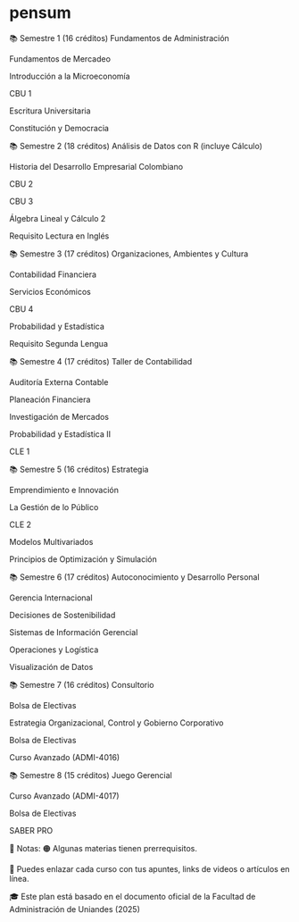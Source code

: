 # pensum
📚 Semestre 1 (16 créditos)
 Fundamentos de Administración

 Fundamentos de Mercadeo

 Introducción a la Microeconomía

 CBU 1

 Escritura Universitaria

 Constitución y Democracia

📚 Semestre 2 (18 créditos)
 Análisis de Datos con R (incluye Cálculo)

 Historia del Desarrollo Empresarial Colombiano

 CBU 2

 CBU 3

 Álgebra Lineal y Cálculo 2

 Requisito Lectura en Inglés

📚 Semestre 3 (17 créditos)
 Organizaciones, Ambientes y Cultura

 Contabilidad Financiera

 Servicios Económicos

 CBU 4

 Probabilidad y Estadística

 Requisito Segunda Lengua

📚 Semestre 4 (17 créditos)
 Taller de Contabilidad

 Auditoría Externa Contable

 Planeación Financiera

 Investigación de Mercados

 Probabilidad y Estadística II

 CLE 1

📚 Semestre 5 (16 créditos)
 Estrategia

 Emprendimiento e Innovación

 La Gestión de lo Público

 CLE 2

 Modelos Multivariados

 Principios de Optimización y Simulación

📚 Semestre 6 (17 créditos)
 Autoconocimiento y Desarrollo Personal

 Gerencia Internacional

 Decisiones de Sostenibilidad

 Sistemas de Información Gerencial

 Operaciones y Logística

 Visualización de Datos

📚 Semestre 7 (16 créditos)
 Consultorio

 Bolsa de Electivas

 Estrategia Organizacional, Control y Gobierno Corporativo

 Bolsa de Electivas

 Curso Avanzado (ADMI-4016)

📚 Semestre 8 (15 créditos)
 Juego Gerencial

 Curso Avanzado (ADMI-4017)

 Bolsa de Electivas

 SABER PRO

📎 Notas:
🟠 Algunas materias tienen prerrequisitos.

📌 Puedes enlazar cada curso con tus apuntes, links de videos o artículos en línea.

🎓 Este plan está basado en el documento oficial de la Facultad de Administración de Uniandes (2025)
